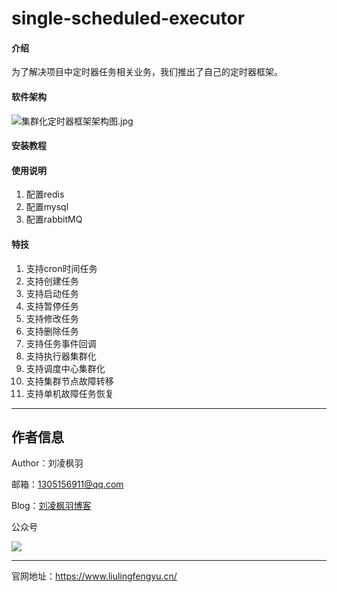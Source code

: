# single-scheduled-executor

#### 介绍

为了解决项目中定时器任务相关业务，我们推出了自己的定时器框架。

#### 软件架构

![集群化定时器框架架构图.jpg](https://resource.liulingfengyu.cn/img/集群化定时器框架架构图.jpg)

#### 安装教程

#### 使用说明

1. 配置redis
2. 配置mysql
3. 配置rabbitMQ

#### 特技

1. 支持cron时间任务
2. 支持创建任务
3. 支持启动任务
4. 支持暂停任务
5. 支持修改任务
6. 支持删除任务
7. 支持任务事件回调
8. 支持执行器集群化
9. 支持调度中心集群化
10. 支持集群节点故障转移
11. 支持单机故障任务恢复

---

## 作者信息

Author：刘凌枫羽

邮箱：1305156911@qq.com

Blog：[刘凌枫羽博客](https://blog.csdn.net/qq_38036909?type=blog)

公众号

[![](https://resource.liulingfengyu.cn/img/公众号二维码.jpg)](https://mp.weixin.qq.com/s?__biz=MzkxNDI2OTM0Nw==&amp;mid=2247483939&amp;idx=1&amp;sn=ee8438a9047d92798765cd502820c67c&amp;chksm=c171b7eff6063ef9a41b34f61ff6ac8c73259917505eb5d9a5b9a17e9ab3653da999e48a98d5&token=418204643&lang=zh_CN#rd)

---

官网地址：https://www.liulingfengyu.cn/